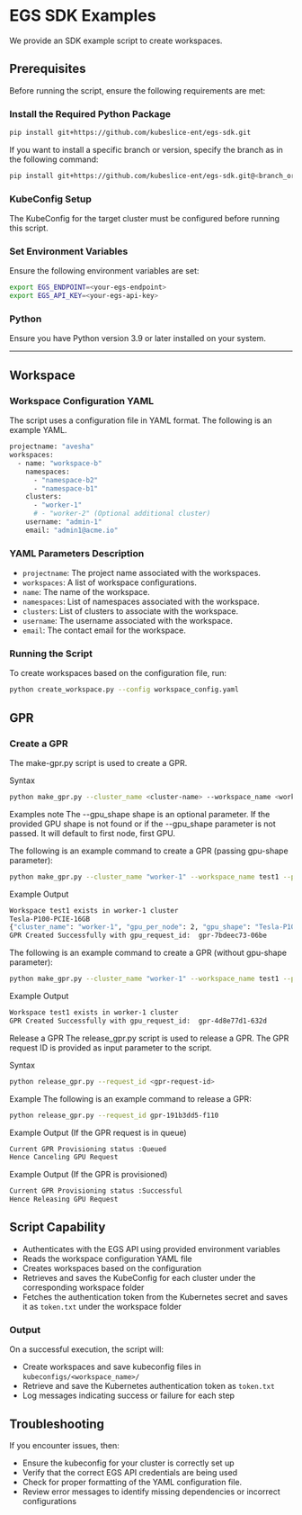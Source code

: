 
# EGS SDK Examples
We provide an SDK example script to create workspaces. 

## Prerequisites

Before running the script, ensure the following requirements are met:

### Install the Required Python Package
```bash
pip install git+https://github.com/kubeslice-ent/egs-sdk.git
```
If you want to install a specific branch or version, specify the branch as in the following command:

```bash
pip install git+https://github.com/kubeslice-ent/egs-sdk.git@<branch_or_tag_name>
```

### KubeConfig Setup

The KubeConfig for the target cluster must be configured before running this script.

### Set Environment Variables

Ensure the following environment variables are set:

```bash
export EGS_ENDPOINT=<your-egs-endpoint>
export EGS_API_KEY=<your-egs-api-key>
```

### Python

Ensure you have Python version 3.9 or later installed on your system.

---

## Workspace

### Workspace Configuration YAML

The script uses a configuration file in YAML format. The following is an example YAML.

```bash
projectname: "avesha"
workspaces:
  - name: "workspace-b"
    namespaces:
      - "namespace-b2"
      - "namespace-b1"
    clusters:
      - "worker-1"
      # - "worker-2" (Optional additional cluster)
    username: "admin-1"
    email: "admin1@acme.io"
```

### YAML Parameters Description

* `projectname`: The project name associated with the workspaces.
* `workspaces`: A list of workspace configurations.
* `name`: The name of the workspace.
* `namespaces`: List of namespaces associated with the workspace.
* `clusters`: List of clusters to associate with the workspace.
* `username`: The username associated with the workspace.
* `email`: The contact email for the workspace.


### Running the Script

To create workspaces based on the configuration file, run:
```bash
python create_workspace.py --config workspace_config.yaml
```

## GPR

### Create a GPR
The make-gpr.py script is used to create a GPR.

Syntax
```bash
python make_gpr.py --cluster_name <cluster-name> --workspace_name <workspace-name> --priority <priority-number> --exit_duration <duration-in-0d0h0m> --request_name <gpr-request-name> --gpu_shape <GPU shape>
```


Examples
note
The --gpu_shape shape is an optional parameter. If the provided GPU shape is not found or if the --gpu_shape parameter is not passed. It will default to first node, first GPU.

The following is an example command to create a GPR (passing gpu-shape parameter):
```bash
python make_gpr.py --cluster_name "worker-1" --workspace_name test1 --priority 100 --exit_duration 5m --request_name test-gpr4 --gpu_shape Tesla-P100-PCIE-16GB
```

Example Output
```bash
Workspace test1 exists in worker-1 cluster
Tesla-P100-PCIE-16GB
{"cluster_name": "worker-1", "gpu_per_node": 2, "gpu_shape": "Tesla-P100-PCIE-16GB", "instance_type": "n1-highcpu-2", "memory_per_gpu": 16, "total_gpu_nodes": 1}
GPR Created Successfully with gpu_request_id:  gpr-7bdeec73-06be
```

The following is an example command to create a GPR (without gpu-shape parameter):
```bash
python make_gpr.py --cluster_name "worker-1" --workspace_name test1 --priority 100 --exit_duration 5m --request_name test-gpr1
```

Example Output
```bash
Workspace test1 exists in worker-1 cluster
GPR Created Successfully with gpu_request_id:  gpr-4d8e77d1-632d
```

Release a GPR
The release_gpr.py script is used to release a GPR. The GPR request ID is provided as input parameter to the script.

Syntax
```bash
python release_gpr.py --request_id <gpr-request-id>
```

Example
The following is an example command to release a GPR:
```bash
python release_gpr.py --request_id gpr-191b3dd5-f110
```

Example Output (If the GPR request is in queue)
```bash
Current GPR Provisioning status :Queued
Hence Canceling GPU Request
```

Example Output (If the GPR is provisioned)

```bash
Current GPR Provisioning status :Successful
Hence Releasing GPU Request
```


## Script Capability 

* Authenticates with the EGS API using provided environment variables
* Reads the workspace configuration YAML file
* Creates workspaces based on the configuration
* Retrieves and saves the KubeConfig for each cluster under the corresponding workspace folder
* Fetches the authentication token from the Kubernetes secret and saves it as `token.txt` under the workspace folder

### Output

On a successful execution, the script will:

* Create workspaces and save kubeconfig files in `kubeconfigs/<workspace_name>/`
* Retrieve and save the Kubernetes authentication token as `token.txt`
* Log messages indicating success or failure for each step

## Troubleshooting

If you encounter issues, then:

* Ensure the kubeconfig for your cluster is correctly set up
* Verify that the correct EGS API credentials are being used
* Check for proper formatting of the YAML configuration file.
* Review error messages to identify missing dependencies or incorrect configurations
